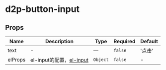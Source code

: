 # d2p-button-input

## Props

<!-- @vuese:d2p-button-input:props:start -->
|Name|Description|Type|Required|Default|
|---|---|---|---|---|
|text|-|—|`false`|'点击'|
|elProps|el-input的配置，[el-input](https://element.eleme.cn/#/zh-CN/component/input)|`Object`|`false`|-|

<!-- @vuese:d2p-button-input:props:end -->


